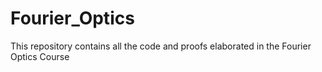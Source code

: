 # Fourier_Optics
This repository contains all the code and proofs elaborated in the Fourier Optics Course
